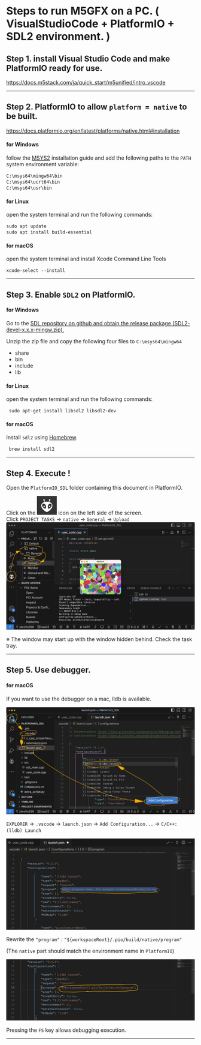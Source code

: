 
# Steps to run M5GFX on a PC. ( VisualStudioCode + PlatformIO + SDL2 environment. )

## Step 1. install Visual Studio Code and make PlatformIO ready for use.  

https://docs.m5stack.com/ja/quick_start/m5unified/intro_vscode

---

## Step 2. PlatformIO to allow `platform = native` to be built.
https://docs.platformio.org/en/latest/platforms/native.html#installation

#### for Windows
follow the [MSYS2](https://www.msys2.org/) installation guide and add the following paths to the `PATH` system environment variable:
```
C:\msys64\mingw64\bin
C:\msys64\ucrt64\bin
C:\msys64\usr\bin
```

#### for Linux

open the system terminal and run the following commands:
```
sudo apt update
sudo apt install build-essential
```

#### for macOS

open the system terminal and install Xcode Command Line Tools
```
xcode-select --install
```

---

## Step 3. Enable `SDL2` on PlatformIO.

#### for Windows

Go to the [SDL repository on github and obtain the release package (SDL2-devel-x.x.x-mingw.zip).](https://github.com/libsdl-org/SDL/releases) 

Unzip the zip file and copy the following four files to `C:\msys64\mingw64`

 - share
 - bin
 - include
 - lib

#### for Linux

open the system terminal and run the following commands:

```
 sudo apt-get install libsdl2 libsdl2-dev
```

#### for macOS

Install `sdl2` using [Homebrew](https://brew.sh/).
```
 brew install sdl2
```

---

## Step 4. Execute !

Open the `PlatformIO_SDL` folder containing this document in PlatformIO.  

Click on the ![PlatformIO](img_pio.png) icon on the left side of the screen.  
Click `PROJECT TASKS` -> `native` -> `General` -> `Upload`  
![execute](img_00.png)

※ The window may start up with the window hidden behind. Check the task tray.

---

## Step 5. Use debugger.


#### for macOS

If you want to use the debugger on a mac, lldb is available.

![setup lldb](img_01.png)

 `EXPLORER` -> `.vscode` -> `launch.json` -> `Add Configuration...` -> `C/C++: (lldb) Launch`

![setup lldb](img_02.png)

Rewrite the `"program"` : `"${workspaceRoot}/.pio/build/native/program"`

(The `native` part should match the environment name in `PlatformIO`)

![setup lldb](img_03.png)

Pressing the `F5` key allows debugging execution.

---





